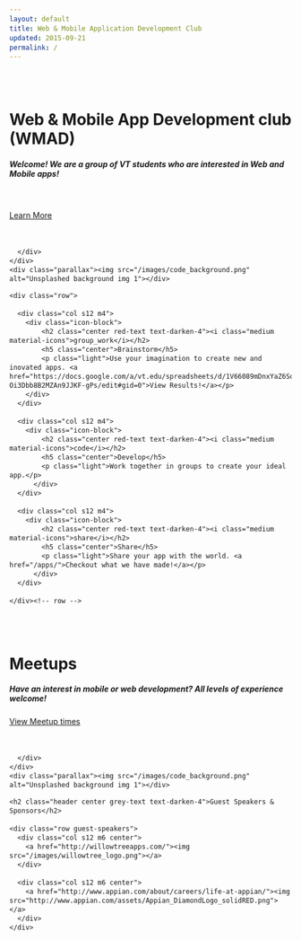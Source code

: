 ```yaml
---
layout: default
title: Web & Mobile Application Development Club
updated: 2015-09-21
permalink: /
---
```



<div id="index-banner" class="parallax-container">
    <div class="section no-pad-bot">
      <div class="container">
        <br><br>
        <h1 class="header center orange-text text-lighten-5">Web & Mobile App Development club (WMAD)</h1>
        <div class="row center">
          <h5 class="header col s12 light orange-text text-lighten-5">Welcome! We are a group of VT students who are interested in Web and Mobile apps!</h5>
          <br><br>
        </div>
        <div class="row center">
          <a href="/about/" id="download-button" class="btn-large waves-effect waves-light orange lighten-1">Learn More</a>
        </div>
        <br><br>

      </div>
    </div>
    <div class="parallax"><img src="/images/code_background.png" alt="Unsplashed background img 1"></div>
</div>

<div class="section grey lighten-4">
  <div class="container">

    <div class="row">

      <div class="col s12 m4">
        <div class="icon-block">
            <h2 class="center red-text text-darken-4"><i class="medium material-icons">group_work</i></h2>
            <h5 class="center">Brainstorm</h5>
            <p class="light">Use your imagination to create new and inovated apps. <a href="https://docs.google.com/a/vt.edu/spreadsheets/d/1V66089mDnxYaZ6Sqt8jI-Oi3Dbb8B2MZAn9JJKF-gPs/edit#gid=0">View Results!</a></p>
        </div>
      </div>

      <div class="col s12 m4">
        <div class="icon-block">
            <h2 class="center red-text text-darken-4"><i class="medium material-icons">code</i></h2>
            <h5 class="center">Develop</h5>
            <p class="light">Work together in groups to create your ideal app.</p>
          </div>
      </div>

      <div class="col s12 m4">
        <div class="icon-block">
            <h2 class="center red-text text-darken-4"><i class="medium material-icons">share</i></h2>
            <h5 class="center">Share</h5>
            <p class="light">Share your app with the world. <a href="/apps/">Checkout what we have made!</a></p>
          </div>
      </div>

    </div><!-- row -->

  </div>
</div>

<div id="index-banner" class="parallax-container">
    <div class="section no-pad-bot">
      <div class="container">
        <br><br>
        <h1 class="header center orange-text text-lighten-5">Meetups</h1>
        <div class="row center">
          <h5 class="header col s12 light orange-text text-lighten-5">Have an interest in mobile or web development? All levels of experience welcome!</h5>
        </div>
        <div class="row center">
          <a href="/meetups/" id="download-button" class="btn-large waves-effect waves-light orange lighten-1">View Meetup times</a>
        </div>
        <br><br>

      </div>
    </div>
    <div class="parallax"><img src="/images/code_background.png" alt="Unsplashed background img 1"></div>
</div>


<div class="section">
  <div class="container">

    <h2 class="header center grey-text text-darken-4">Guest Speakers & Sponsors</h2>

    <div class="row guest-speakers">
      <div class="col s12 m6 center">
        <a href="http://willowtreeapps.com/"><img src="/images/willowtree_logo.png"></a>
      </div>

      <div class="col s12 m6 center">
        <a href="http://www.appian.com/about/careers/life-at-appian/"><img src="http://www.appian.com/assets/Appian_DiamondLogo_solidRED.png"></a>
      </div>
    </div>

  </div>
</div>
